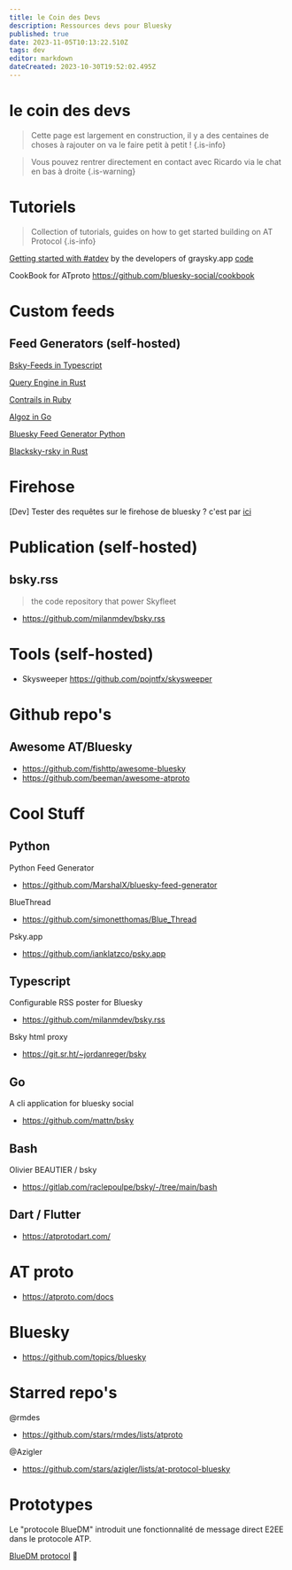 ```yaml
---
title: le Coin des Devs
description: Ressources devs pour Bluesky
published: true
date: 2023-11-05T10:13:22.510Z
tags: dev
editor: markdown
dateCreated: 2023-10-30T19:52:02.495Z
---
```


# le coin des devs

> Cette page est largement en construction, il y a des centaines de choses à rajouter
> on va le faire petit à petit !
{.is-info}

> Vous pouvez rentrer directement en contact avec Ricardo via le chat en bas à droite
{.is-warning}

# Tutoriels

> Collection of tutorials, guides on how to get started building on AT Protocol
{.is-info}

[Getting started with #atdev](https://graysky.app/blog/2023-10-17-getting-started-atproto) by the developers of graysky.app [code](https://github.com/mozzius/bsky-simple-viewer)

CookBook for ATproto https://github.com/bluesky-social/cookbook

# Custom feeds 

## Feed Generators (self-hosted)


[Bsky-Feeds in Typescript](https://github.com/Bossett/bsky-feeds)

[Query Engine in Rust](https://github.com/skyfeed-dev/query-engine)

[Contrails in Ruby](https://github.com/jcsalterego/Contrails)

[Algoz in Go](https://github.com/whyrusleeping/algoz)

[Bluesky Feed Generator Python](https://github.com/MarshalX/bluesky-feed-generator)

[Blacksky-rsky in Rust](https://github.com/blacksky-algorithms/rsky)

# Firehose

[Dev] Tester des requêtes sur le firehose de bluesky ? c'est par [ici](https://blue.amazingca.dev/)


# Publication (self-hosted)


## bsky.rss 
> the code repository that power Skyfleet
- https://github.com/milanmdev/bsky.rss

# Tools (self-hosted)

- Skysweeper https://github.com/pojntfx/skysweeper

# Github repo's

## Awesome AT/Bluesky
- https://github.com/fishttp/awesome-bluesky
- https://github.com/beeman/awesome-atproto

# Cool Stuff

## Python
Python Feed Generator
- https://github.com/MarshalX/bluesky-feed-generator

BlueThread
- https://github.com/simonetthomas/Blue_Thread

Psky.app
- https://github.com/ianklatzco/psky.app

## Typescript
Configurable RSS poster for Bluesky
- https://github.com/milanmdev/bsky.rss

Bsky html proxy
- https://git.sr.ht/~jordanreger/bsky

## Go
 A cli application for bluesky social
 - https://github.com/mattn/bsky

## Bash
Olivier BEAUTIER / bsky 
- https://gitlab.com/raclepoulpe/bsky/-/tree/main/bash

## Dart / Flutter
- https://atprotodart.com/

# AT proto

- https://atproto.com/docs

# Bluesky
- https://github.com/topics/bluesky

# Starred repo's

@rmdes
- https://github.com/stars/rmdes/lists/atproto

@Azigler
- https://github.com/stars/azigler/lists/at-protocol-bluesky

# Prototypes

Le "protocole BlueDM" introduit une fonctionnalité de message direct E2EE dans le protocole ATP. 

[BlueDM protocol](https://github.com/BlueSkyCrypt/bluedm)  📌